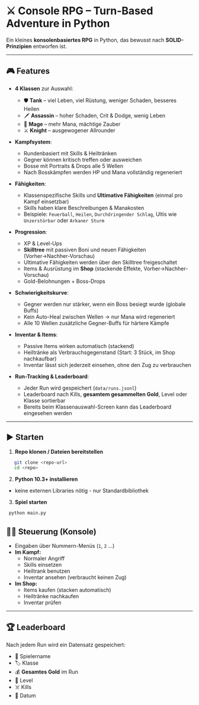 # ⚔️ Console RPG – Turn-Based Adventure in Python

Ein kleines **konsolenbasiertes RPG** in Python, das bewusst nach **SOLID-Prinzipien** entworfen ist.

---

## 🎮 Features

- **4 Klassen** zur Auswahl:
  - 🛡️ **Tank** – viel Leben, viel Rüstung, weniger Schaden, besseres Heilen  
  - 🗡️ **Assassin** – hoher Schaden, Crit & Dodge, wenig Leben  
  - 🔮 **Mage** – mehr Mana, mächtige Zauber  
  - ⚔️ **Knight** – ausgewogener Allrounder  

- **Kampfsystem**:
  - Rundenbasiert mit Skills & Heiltränken  
  - Gegner können kritisch treffen oder ausweichen  
  - Bosse mit Portraits & Drops alle 5 Wellen  
  - Nach Bosskämpfen werden HP und Mana vollständig regeneriert  

- **Fähigkeiten**:
  - Klassenspezifische Skills und **Ultimative Fähigkeiten** (einmal pro Kampf einsetzbar)  
  - Skills haben klare Beschreibungen & Manakosten  
  - Beispiele: `Feuerball`, `Heilen`, `Durchdringender Schlag`, Ultis wie `Unzerstörbar` oder `Arkaner Sturm`

- **Progression**:
  - XP & Level-Ups  
  - **Skilltree** mit passiven Boni und neuen Fähigkeiten (Vorher→Nachher-Vorschau)  
  - Ultimative Fähigkeiten werden über den Skilltree freigeschaltet  
  - Items & Ausrüstung im **Shop** (stackende Effekte, Vorher→Nachher-Vorschau)  
  - Gold-Belohnungen + Boss-Drops  

- **Schwierigkeitskurve**:
  - Gegner werden nur stärker, wenn ein Boss besiegt wurde (globale Buffs)  
  - Kein Auto-Heal zwischen Wellen → nur Mana wird regeneriert  
  - Alle 10 Wellen zusätzliche Gegner-Buffs für härtere Kämpfe  

- **Inventar & Items**:
  - Passive Items wirken automatisch (stackend)  
  - Heiltränke als Verbrauchsgegenstand (Start: 3 Stück, im Shop nachkaufbar)  
  - Inventar lässt sich jederzeit einsehen, ohne den Zug zu verbrauchen  

- **Run-Tracking & Leaderboard**:
  - Jeder Run wird gespeichert (`data/runs.jsonl`)  
  - Leaderboard nach Kills, **gesamtem gesammelten Gold**, Level oder Klasse sortierbar  
  - Bereits beim Klassenauswahl-Screen kann das Leaderboard eingesehen werden  

---

## ▶️ Starten

1. **Repo klonen / Dateien bereitstellen**
```sh
   git clone <repo-url>
   cd <repo>
   ```
2. **Python 10.3+ installieren**

  - keine externen Libraries nötig - nur Standardbibliothek

3. **Spiel starten**
  ```sh
   python main.py
   ```

## 🧑‍💻 Steuerung (Konsole)

- Eingaben über Nummern-Menüs (`1`, `2` …)
- **Im Kampf:**
  - Normaler Angriff
  - Skills einsetzen
  - Heiltrank benutzen
  - Inventar ansehen (verbraucht keinen Zug)
- **Im Shop:**
  - Items kaufen (stacken automatisch)
  - Heiltränke nachkaufen
  - Inventar prüfen

---

## 🏆 Leaderboard

Nach jedem Run wird ein Datensatz gespeichert:

- 👤 Spielername  
- 🏷️ Klasse  
- 💰 **Gesamtes Gold** im Run  
- 🎯 Level  
- ☠️ Kills  
- 📅 Datum